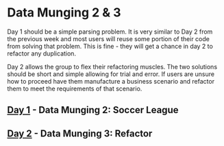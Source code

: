 # Data Munging 2 & 3

Day 1 should be a simple parsing problem. It is very similar to Day 2 from the
previous week and most users will reuse some portion of their code from solving
that problem. This is fine - they will get a chance in day 2 to refactor any
duplication.

Day 2 allows the group to flex their refactoring muscles. The two solutions
should be short and simple allowing for trial and error. If users are unsure
how to proceed have them manufacture a business scenario and refactor them to
meet the requirements of that scenario.

## [Day 1](./day1) - Data Munging 2: Soccer League

## [Day 2](./day2) - Data Munging 3: Refactor
